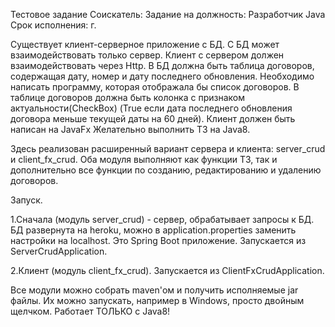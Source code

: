 Тестовое задание
Соискатель: 
Задание на должность: Разработчик Java
Срок исполнения:                      г.

Существует клиент-серверное приложение с БД. С БД может взаимодействовать только сервер. Клиент с сервером должен взаимодействовать через Http. В БД должна быть таблица договоров, содержащая дату, номер и дату последнего обновления.
Необходимо написать программу, которая отображала бы список договоров. В таблице договоров должна быть колонка с признаком актуальности(CheckBox) (True если дата последнего обновления договора меньше текущей даты на 60 дней).
Клиент должен быть написан на JavaFx
Желательно выполнить ТЗ на Java8.

Здесь реализован расширенный вариант сервера и клиента: server_crud и client_fx_crud.
Оба модуля выполняют как функции ТЗ, так и дополнительно все функции по созданию, редактированию и удалению договоров. 
 

Запуск.

1.Сначала (модуль server_crud) - сервер, обрабатывает запросы к БД. БД развернута на heroku, можно в application.properties заменить настройки на localhost.
Это Spring Boot приложение. Запускается из ServerCrudApplication.

2.Клиент (модуль client_fx_crud). Запускается из ClientFxCrudApplication.

Все модули можно собрать maven'ом и получить исполняемые jar файлы. Их можно запускать, например в Windows, просто двойным щелчком.
Работает ТОЛЬКО с Java8! 


